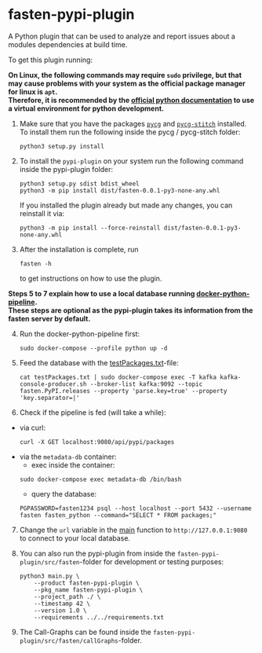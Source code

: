 # fasten-pypi-plugin

A Python plugin that can be used to analyze and report issues about a modules dependencies at build time.

To get this plugin running:

**On Linux, the following commands may require `sudo` privilege, but that may cause problems with your system as the official package manager for linux is `apt`.  
Therefore, it is recommended by the [official python documentation](https://docs.python.org/3/tutorial/venv.html) to use a virtual environment for python development.**

1. Make sure that you have the packages [`pycg`](https://github.com/vitsalis/pycg) and [`pycg-stitch`](https://github.com/fasten-project/pycg-stitch) installed.  
   To install them run the following inside the pycg / pycg-stitch folder:
    ```
    python3 setup.py install
    ```

2. To install the `pypi-plugin` on your system run the following command inside the pypi-plugin folder:
    ```
    python3 setup.py sdist bdist_wheel
    python3 -m pip install dist/fasten-0.0.1-py3-none-any.whl
    ```
   If you installed the plugin already but made any changes, you can reinstall it via:
    ```
    python3 -m pip install --force-reinstall dist/fasten-0.0.1-py3-none-any.whl
    ```

3. After the installation is complete, run
    ```
    fasten -h
    ```
   to get instructions on how to use the plugin.

**Steps 5 to 7 explain how to use a local database running [docker-python-pipeline](https://github.com/fasten-project/fasten-docker-deployment).  
These steps are optional as the pypi-plugin takes its information from the fasten server by default.**

4. Run the docker-python-pipeline first:
    ```
    sudo docker-compose --profile python up -d
    ```

5. Feed the database with the [testPackages.txt](https://github.com/fasten-project/fasten-pypi-plugin/blob/development/testPackages.txt)-file:
    ```
    cat testPackages.txt | sudo docker-compose exec -T kafka kafka-console-producer.sh --broker-list kafka:9092 --topic fasten.PyPI.releases --property 'parse.key=true' --property 'key.separator=|'
    ```

6. Check if the pipeline is fed (will take a while):
 * via curl:
    ```
    curl -X GET localhost:9080/api/pypi/packages
    ```
 * via the `metadata-db` container:
	* exec inside the container:
    ```
    sudo docker-compose exec metadata-db /bin/bash
    ```
	* query the database:
    ```
    PGPASSWORD=fasten1234 psql --host localhost --port 5432 --username fasten fasten_python --command="SELECT * FROM packages;"
    ```

7. Change the `url` variable in the [main](https://github.com/fasten-project/fasten-pypi-plugin/blob/packageCreation/src/fasten/__main__.py) function to `http://127.0.0.1:9080` to connect to your local database.

8. You can also run the pypi-plugin from inside the `fasten-pypi-plugin/src/fasten`-folder for development or testing purposes:
    ```
    python3 main.py \
    	--product fasten-pypi-plugin \
    	--pkg_name fasten-pypi-plugin \
    	--project_path ./ \
    	--timestamp 42 \
    	--version 1.0 \
    	--requirements ../../requirements.txt
    ```

1. The Call-Graphs can be found inside the `fasten-pypi-plugin/src/fasten/callGraphs`-folder.
